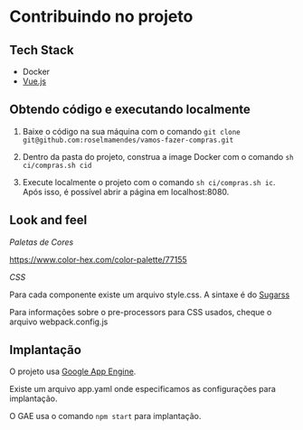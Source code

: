 # Contribuindo no projeto

## Tech Stack

- Docker
- [Vue.js](https://vuejs.org/)

## Obtendo código e executando localmente

1. Baixe o código na sua máquina com o comando `git clone git@github.com:roselmamendes/vamos-fazer-compras.git`

2. Dentro da pasta do projeto, construa a image Docker com o comando `sh ci/compras.sh cid`

3. Execute localmente o projeto com o comando `sh ci/compras.sh ic`. Após isso, é possível abrir a página em localhost:8080.

## Look and feel

*Paletas de Cores*

https://www.color-hex.com/color-palette/77155

*CSS*

Para cada componente existe um arquivo style.css. A sintaxe é do [Sugarss](https://github.com/postcss/sugarss)

Para informações sobre o pre-processors para CSS usados, cheque o arquivo webpack.config.js

## Implantação

O projeto usa [Google App Engine](https://cloud.google.com/appengine/).

Existe um arquivo app.yaml onde especificamos as configurações para implantação.

O GAE usa o comando `npm start` para implantação.


